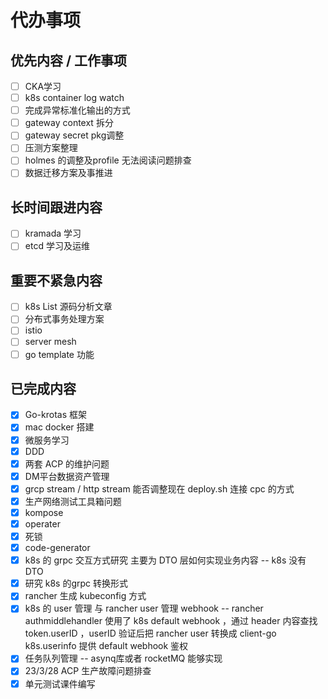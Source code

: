 # 代办事项

## 优先内容 / 工作事项

* [ ] CKA学习
* [ ] k8s container log watch
* [ ] 完成异常标准化输出的方式
* [ ] gateway context 拆分
* [ ] gateway secret pkg调整
* [ ] 压测方案整理
* [ ] holmes 的调整及profile 无法阅读问题排查
* [ ] 数据迁移方案及事推进

## 长时间跟进内容

* [ ] kramada 学习
* [ ] etcd 学习及运维

## 重要不紧急内容

* [ ] k8s List 源码分析文章
* [ ] 分布式事务处理方案
* [ ] istio
* [ ] server mesh
* [ ] go template 功能

## 已完成内容

* [x] Go-krotas 框架
* [x] mac docker 搭建
* [x] 微服务学习
* [x] DDD
* [x] 两套 ACP 的维护问题
* [x] DM平台数据资产管理
* [x] grcp stream / http stream 能否调整现在 deploy.sh 连接 cpc 的方式
* [x] 生产网络测试工具箱问题
* [x] kompose
* [x] operater
* [x] 死锁
* [x] code-generator
* [x] k8s 的 grpc 交互方式研究 主要为 DTO 层如何实现业务内容 -- k8s 没有 DTO
* [x] 研究 k8s 的grpc 转换形式
* [x] rancher 生成 kubeconfig 方式
* [x] k8s 的 user 管理 与 rancher user 管理 webhook -- rancher authmiddlehandler 使用了 k8s default webhook ，通过 header 内容查找 token.userID ，userID 验证后把 rancher user 转换成 client-go k8s.userinfo 提供 default webhook 鉴权
* [x] 任务队列管理 -- asynq库或者 rocketMQ 能够实现
* [x] 23/3/28 ACP 生产故障问题排查 &#x20;
* [x] 单元测试课件编写
